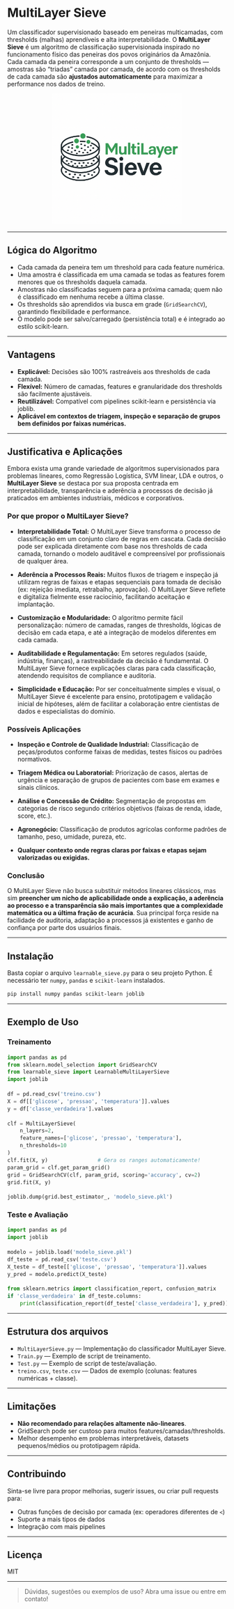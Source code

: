 # MultiLayer Sieve

Um classificador supervisionado baseado em peneiras multicamadas, com thresholds (malhas) aprendíveis e alta interpretabilidade.
O **MultiLayer Sieve** é um algoritmo de classificação supervisionada inspirado no funcionamento físico das peneiras dos povos originários da Amazônia.
Cada camada da peneira corresponde a um conjunto de thresholds — amostras são “triadas” camada por camada, de acordo com os thresholds de cada camada são **ajustados automaticamente** para maximizar a performance nos dados de treino.

<p align="center">
  <img src="./logo.png" alt="Logo Transformer Core" width="300"/>
</p>
 
---

## Lógica do Algoritmo

* Cada camada da peneira tem um threshold para cada feature numérica.
* Uma amostra é classificada em uma camada se todas as features forem menores que os thresholds daquela camada.
* Amostras não classificadas seguem para a próxima camada; quem não é classificado em nenhuma recebe a última classe.
* Os thresholds são aprendidos via busca em grade (`GridSearchCV`), garantindo flexibilidade e performance.
* O modelo pode ser salvo/carregado (persistência total) e é integrado ao estilo scikit-learn.

---

## Vantagens

* **Explicável:** Decisões são 100% rastreáveis aos thresholds de cada camada.
* **Flexível:** Número de camadas, features e granularidade dos thresholds são facilmente ajustáveis.
* **Reutilizável:** Compatível com pipelines scikit-learn e persistência via joblib.
* **Aplicável em contextos de triagem, inspeção e separação de grupos bem definidos por faixas numéricas.**

---

## Justificativa e Aplicações

Embora exista uma grande variedade de algoritmos supervisionados para problemas lineares, como Regressão Logística, SVM linear, LDA e outros, o **MultiLayer Sieve** se destaca por sua proposta centrada em interpretabilidade, transparência e aderência a processos de decisão já praticados em ambientes industriais, médicos e corporativos.

### Por que propor o MultiLayer Sieve?

* **Interpretabilidade Total:**
  O MultiLayer Sieve transforma o processo de classificação em um conjunto claro de regras em cascata. Cada decisão pode ser explicada diretamente com base nos thresholds de cada camada, tornando o modelo auditável e compreensível por profissionais de qualquer área.

* **Aderência a Processos Reais:**
  Muitos fluxos de triagem e inspeção já utilizam regras de faixas e etapas sequenciais para tomada de decisão (ex: rejeição imediata, retrabalho, aprovação). O MultiLayer Sieve reflete e digitaliza fielmente esse raciocínio, facilitando aceitação e implantação.

* **Customização e Modularidade:**
  O algoritmo permite fácil personalização: número de camadas, ranges de thresholds, lógicas de decisão em cada etapa, e até a integração de modelos diferentes em cada camada.

* **Auditabilidade e Regulamentação:**
  Em setores regulados (saúde, indústria, finanças), a rastreabilidade da decisão é fundamental. O MultiLayer Sieve fornece explicações claras para cada classificação, atendendo requisitos de compliance e auditoria.

* **Simplicidade e Educação:**
  Por ser conceitualmente simples e visual, o MultiLayer Sieve é excelente para ensino, prototipagem e validação inicial de hipóteses, além de facilitar a colaboração entre cientistas de dados e especialistas do domínio.

### Possíveis Aplicações

* **Inspeção e Controle de Qualidade Industrial:**
  Classificação de peças/produtos conforme faixas de medidas, testes físicos ou padrões normativos.

* **Triagem Médica ou Laboratorial:**
  Priorização de casos, alertas de urgência e separação de grupos de pacientes com base em exames e sinais clínicos.

* **Análise e Concessão de Crédito:**
  Segmentação de propostas em categorias de risco segundo critérios objetivos (faixas de renda, idade, score, etc.).

* **Agronegócio:**
  Classificação de produtos agrícolas conforme padrões de tamanho, peso, umidade, pureza, etc.

* **Qualquer contexto onde regras claras por faixas e etapas sejam valorizadas ou exigidas.**

### Conclusão

O MultiLayer Sieve não busca substituir métodos lineares clássicos, mas sim **preencher um nicho de aplicabilidade onde a explicação, a aderência ao processo e a transparência são mais importantes que a complexidade matemática ou a última fração de acurácia**.
Sua principal força reside na facilidade de auditoria, adaptação a processos já existentes e ganho de confiança por parte dos usuários finais.

---

## Instalação

Basta copiar o arquivo `learnable_sieve.py` para o seu projeto Python.
É necessário ter `numpy`, `pandas` e `scikit-learn` instalados.

```bash
pip install numpy pandas scikit-learn joblib
```

---

## Exemplo de Uso

### Treinamento

```python
import pandas as pd
from sklearn.model_selection import GridSearchCV
from learnable_sieve import LearnableMultiLayerSieve
import joblib

df = pd.read_csv('treino.csv')
X = df[['glicose', 'pressao', 'temperatura']].values
y = df['classe_verdadeira'].values

clf = MultiLayerSieve(
    n_layers=2,
    feature_names=['glicose', 'pressao', 'temperatura'],
    n_thresholds=10
)
clf.fit(X, y)                # Gera os ranges automaticamente!
param_grid = clf.get_param_grid()
grid = GridSearchCV(clf, param_grid, scoring='accuracy', cv=2)
grid.fit(X, y)

joblib.dump(grid.best_estimator_, 'modelo_sieve.pkl')
```

### Teste e Avaliação

```python
import pandas as pd
import joblib

modelo = joblib.load('modelo_sieve.pkl')
df_teste = pd.read_csv('teste.csv')
X_teste = df_teste[['glicose', 'pressao', 'temperatura']].values
y_pred = modelo.predict(X_teste)

from sklearn.metrics import classification_report, confusion_matrix
if 'classe_verdadeira' in df_teste.columns:
    print(classification_report(df_teste['classe_verdadeira'], y_pred))
```

---

## Estrutura dos arquivos

* `MultiLayerSieve.py` — Implementação do classificador MultiLayer Sieve.
* `Train.py` — Exemplo de script de treinamento.
* `Test.py` — Exemplo de script de teste/avaliação.
* `treino.csv`, `teste.csv` — Dados de exemplo (colunas: features numéricas + classe).

---

## Limitações

* **Não recomendado para relações altamente não-lineares**.
* GridSearch pode ser custoso para muitos features/camadas/thresholds.
* Melhor desempenho em problemas interpretáveis, datasets pequenos/médios ou prototipagem rápida.

---

## Contribuindo

Sinta-se livre para propor melhorias, sugerir issues, ou criar pull requests para:

* Outras funções de decisão por camada (ex: operadores diferentes de `<`)
* Suporte a mais tipos de dados
* Integração com mais pipelines

---

## Licença

MIT

---

> Dúvidas, sugestões ou exemplos de uso? Abra uma issue ou entre em contato!

